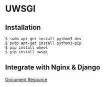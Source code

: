 # UWSGI

## Installation

```shell
$ sudo apt-get install python3-dev
$ sudo apt-get install python3-pip 
$ pip install wheel
$ pip install uwsgi
```

## Integrate with Nginx & Django

[Document Resource](https://uwsgi-docs.readthedocs.io/en/latest/tutorials/Django_and_nginx.html)
